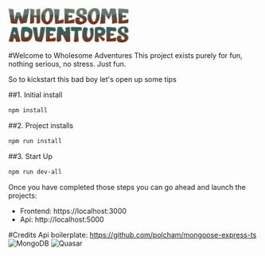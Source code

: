 ![Wholesome Adventures](whole-adventures-designs/Logo/Exports/PNG/wholesome-adventures-logo.png)

#Welcome to Wholesome Adventures
This project exists purely for fun, nothing serious, no stress. Just fun.

So to kickstart this bad boy let's open up some tips

##1. Initial install
```bash
npm install
```

##2. Project installs
```bash
npm run install
```

##3. Start Up
```bash
npm run dev-all
```

Once you have completed those steps you can go ahead and launch the projects:
- Frontend: https://localhost:3000
- Api: http://localhost:5000

#Credits
Api boilerplate: https://github.com/polcham/mongoose-express-ts
![MongoDB](https://webimages.mongodb.com/_com_assets/cms/MongoDB_Logo_FullColorBlack_RGB-4td3yuxzjs.png?auto=format%2Ccompress)
![Quasar](https://cdn.quasar.dev/logo-v2/svg/logotype.svg)



